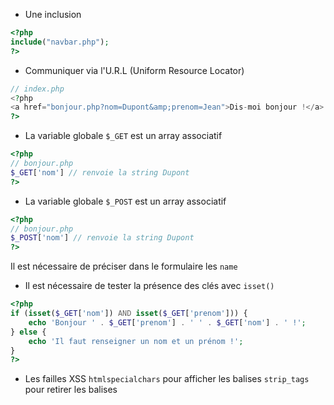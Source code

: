 * Une inclusion
```php
<?php 
include("navbar.php"); 
?>
```
* Communiquer via l'U.R.L (Uniform Resource Locator)
```php
// index.php
<?php
<a href="bonjour.php?nom=Dupont&amp;prenom=Jean">Dis-moi bonjour !</a>
?>
```

* La variable globale `$_GET` est un array associatif
```php
<?php
// bonjour.php
$_GET['nom'] // renvoie la string Dupont
?>
```

* La variable globale `$_POST` est un array associatif
```php
<?php
// bonjour.php
$_POST['nom'] // renvoie la string Dupont
?>
```
Il est nécessaire de préciser dans le formulaire les `name`

* Il est nécessaire de tester la présence des clés avec `isset()`
```php
<?php
if (isset($_GET['nom']) AND isset($_GET['prenom'])) {
	echo 'Bonjour ' . $_GET['prenom'] . ' ' . $_GET['nom'] . ' !';
} else {
	echo 'Il faut renseigner un nom et un prénom !';
} 
?>
```
* Les failles XSS
`htmlspecialchars` pour afficher les balises
`strip_tags` pour retirer les balises
